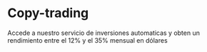 # Copy-trading
Accede a nuestro servicio de inversiones automaticas y obten un rendimiento entre el 12% y el 35% mensual en dólares
